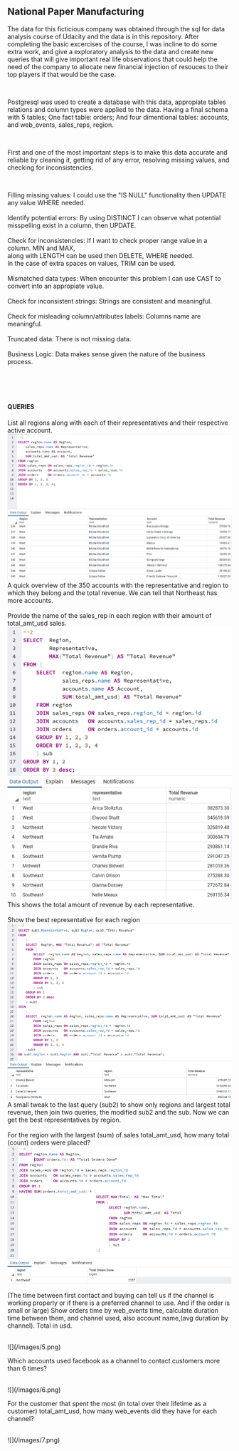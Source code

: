 ## National Paper Manufacturing
The data for this ficticious company was obtained through the sql for data analysis course of Udacity and the data is in this repository. After completing the basic excercises of the course, I was incline to do some extra work, and give a exploratory analysis to the data and create new queries that will give important real life observations that could help the need of the company to allocate new financial injection of resouces to their top players if that would be the case.

<br>

Postgresql was used to create a database with this data, appropiate tables relations and column types were applied to the data. Having a final schema with 5 tables; One fact table: orders; And four dimentional tables: accounts, and  web_events, sales_reps, region.

<br>

First and one of the most important steps is to make this data accurate and reliable by cleaning it, getting rid of any error, resolving missing values, and checking for inconsistencies.

<br>

Filling missing values: I could use the "IS NULL" functionality then UPDATE any value WHERE needed. <br>
<br>
Identify potential errors: By using DISTINCT I can observe what potential misspelling exist in a column, then UPDATE. <br>
<br>
Check for inconsistencies: If I want to check proper range value in a column. MIN and MAX, <br>
                            along with LENGTH can be used then DELETE, WHERE needed.  <br>
                            In the case of extra spaces on values, TRIM can be used. <br>
<br>
Mismatched data types: When encounter this problem I can use CAST to convert into an appropiate value. <br>
<br>
Check for inconsistent strings: Strings are consistent and meaningful. <br>
<br>
Check for misleading column/attributes labels: Columns name are meaningful. <br>
<br>
Truncated data: There is not missing data. <br>
<br>
Business Logic: Data makes sense given the nature of the business process. <br>


<br>
<br>
<br>




#### QUERIES
List all regions along with each of their representatives and their respective active account.
<br>
![Region, Account, Representative Revenue](/images/1.png)
<br>
A quick overview of the 350 accounts with the representative and region to which they belong and the total revenue. We can tell that Northeast has more accounts.
<br>
<br>
Provide the name of the sales_rep in each region with their amount of total_amt_usd sales.
<br>
![Total Revenue Representative](/images/2.png)
<br>
This shows the total amount of revenue by each representative.
<br>
<br>
Show the best representative for each region
<br>
![Total Region Revenue](/images/3.png)
<br>
A small tweak to the last query (sub2) to show only regions and largest total revenue, then join two queries, the modified sub2 and the sub. Now we can get the best representatives by region.
<br>
<br>
For the region with the largest (sum) of sales total_amt_usd, how many total (count) orders were placed?
<br>
![Total Orders By Region](/images/4.png)
<br>





(The time between first contact and buying can tell us if the channel is working properly or if there is a preferred channel to use. And if the order is small or large)
Show orders time by web_events time, calculate duration time between them, and channel used, also account name,(avg duration by channel). Total in usd.

<br>
![](/images/5.png)
<br>

Which accounts used facebook as a channel to contact customers more than 6 times?


<br>
![](/images/6.png)
<br>


For the customer that spent the most (in total over their lifetime as a customer) total_amt_usd, how many web_events did they have for each channel?


<br>
![](/images/7.png)
<br>
